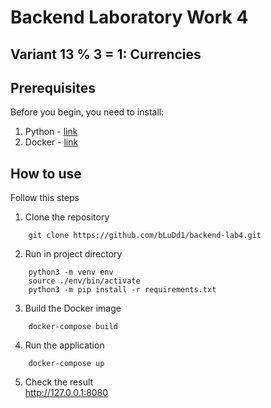 # Backend Laboratory Work 4

## Variant 13 % 3 = 1: Currencies

## Prerequisites
Before you begin, you need to install:
1. Python - [link](https://www.python.org/downloads/)
2. Docker - [link](https://docs.docker.com/get-docker/)

## How to use
Follow this steps

1. Clone the repository
```
    git clone https://github.com/bLuDd1/backend-lab4.git
```
2. Run in project directory
```
    python3 -m venv env
    source ./env/bin/activate
    python3 -m pip install -r requirements.txt
```
3. Build the Docker image
```
    docker-compose build
```
4. Run the application
```
    docker-compose up
```
5. Check the result<br>
http://127.0.0.1:8080
